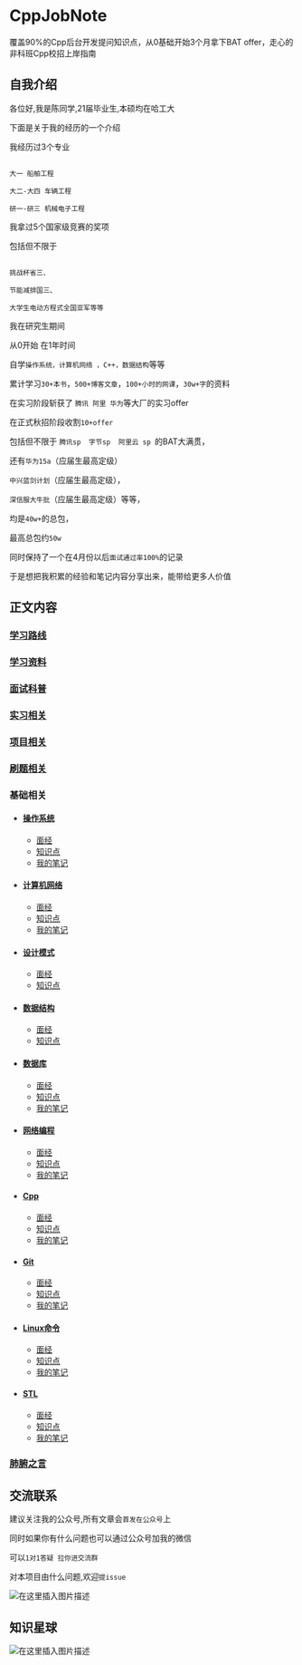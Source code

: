 # CppJobNote

覆盖90%的Cpp后台开发提问知识点，从0基础开始3个月拿下BAT offer，走心的非科班Cpp校招上岸指南

## 自我介绍

各位好,我是陈同学,21届毕业生,本硕均在哈工大


下面是关于我的经历的一个介绍

 我经历过3个专业
 ```

大一 船舶工程

大二-大四 车辆工程

研一-研三 机械电子工程
```

 我拿过5个国家级竞赛的奖项

 包括但不限于
 ```

挑战杯省三、

节能减排国三、

大学生电动方程式全国亚军等等
```

 我在研究生期间

从0开始
在1年时间


自学`操作系统，计算机网络 ，C++，数据结构`等等

累计学习`30+本书`，`500+博客文章`，`100+小时的网课`，`30w+字`的资料

在实习阶段斩获了 `腾讯 阿里 华为`等大厂的实习offer

在正式秋招阶段收割`10+offer`

包括但不限于
`腾讯sp  字节sp  阿里云 sp `的BAT大满贯，

还有`华为15a`（应届生最高定级）

`中兴蓝剑计划`（应届生最高定级），

`深信服大牛批`（应届生最高定级）等等，

均是`40w+`的总包，

最高总包约`50w`

同时保持了一个在4月份以后`面试通过率100%`的记录

于是想把我积累的经验和笔记内容分享出来，能带给更多人价值


## 正文内容
 ### [学习路线](/学习路线/README.md)


 ### [学习资料](/学习资料/README.md)


 ### [面试科普](/面试科普/README.md)


 ### [实习相关](/实习相关/README.md)

 ### [项目相关](/项目相关/README.md)


 ### [刷题相关](/刷题相关/README.md)

 ### 基础相关

- #### [操作系统](/操作系统)
    - [面经](/操作系统/面经.md)
    - [知识点](/操作系统/知识点/README.md)
    - [我的笔记](https://mp.weixin.qq.com/s/DL_5PjAck2ACbECz5F7iNQ)
- #### [计算机网络](/计算机网络)
    - [面经](/计算机网络/面经.md)
    - [知识点](/计算机网络/知识点.md)
    - [我的笔记](https://mp.weixin.qq.com/s/SNTGH_LPBbeckxHyC_Nmtw)
- #### [设计模式](/设计模式)
    - [面经](/设计模式/面经.md)
    - [知识点](/设计模式/知识点.md)
- #### [数据结构](/数据结构)
    - [面经](/数据结构/面经.md)
    - [知识点](/数据结构/知识点.md)
- #### [数据库](/数据库)
    - [面经](/数据库/面经.md)
    - [知识点](/数据库/知识点.md)
    - [我的笔记](https://mp.weixin.qq.com/s/w-8ZdnyJsH2d4le6aXwJqw)
- #### [网络编程](/网络编程)
    - [面经](/网络编程/面经.md)
    - [知识点](/网络编程/知识点.md)
    - [我的笔记](https://mp.weixin.qq.com/s/6G9nVV0dt3271TY-7GpKtg)
- #### [Cpp](/Cpp)
    - [面经](/Cpp/面经.md)
    - [知识点](/Cpp/知识点.md)
    - [我的笔记](https://mp.weixin.qq.com/s/T0H4mCmVgIUg2WmIWPvgRg)
- #### [Git](/Git)
    - [面经](/Git/面经.md)
    - [知识点](/Git/知识点.md)
    - [我的笔记](https://mp.weixin.qq.com/s/pwGwRuSziG0N-_h6N11fEw)
- #### [Linux命令](/Linux命令)
    - [面经](/Linux命令/面经.md)
    - [知识点](/Linux命令/知识点.md)
    - [我的笔记](https://mp.weixin.qq.com/s/g0VD57mnHhzSXXRtmWN7Iw)
- #### [STL](/STL)
    - [面经](/STL/面经.md)
    - [知识点](/STL/知识点.md)
    - [我的笔记](https://mp.weixin.qq.com/s/bhs0Y0aYI9qx7GmOarfePQ)


 ### [肺腑之言](/肺腑之言/README.md)
## 交流联系

建议关注我的公众号,所有文章会`首发在公众号`上

同时如果你有什么问题也可以通过公众号加我的微信

可以`1对1答疑 拉你进交流群`

对本项目由什么问题,欢迎`提issue`

![在这里插入图片描述](https://img-blog.csdnimg.cn/20210226173451141.png?x-oss-process=image/watermark,type_ZmFuZ3poZW5naGVpdGk,shadow_10,text_aHR0cHM6Ly9ibG9nLmNzZG4ubmV0L3ZqaGdoamdoag==,size_16,color_FFFFFF,t_70)


## 知识星球

![在这里插入图片描述](https://img-blog.csdnimg.cn/20210228122306469.png?x-oss-process=image/watermark,type_ZmFuZ3poZW5naGVpdGk,shadow_10,text_aHR0cHM6Ly9ibG9nLmNzZG4ubmV0L3ZqaGdoamdoag==,size_16,color_FFFFFF,t_70)

